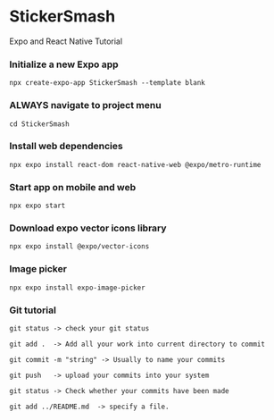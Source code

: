 # StickerSmash
Expo and React Native Tutorial

### Initialize a new Expo app
`npx create-expo-app StickerSmash --template blank`

### ALWAYS navigate to project menu
`cd StickerSmash`

### Install web dependencies
`npx expo install react-dom react-native-web @expo/metro-runtime`

### Start app on mobile and web
`npx expo start`


### Download expo vector icons library
`npx expo install @expo/vector-icons`

### Image picker
`npx expo install expo-image-picker`

### Git tutorial 
`git status -> check your git status`

`git add .  -> Add all your work into current directory to commit`

`git commit -m "string" -> Usually to name your commits`

`git push   -> upload your commits into your system`

`git status -> Check whether your commits have been made`

`git add ../README.md  -> specify a file.`